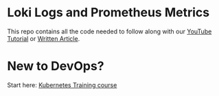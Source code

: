 # Loki Logs and Prometheus Metrics

This repo contains all the code needed to follow along with our [YouTube Tutorial](https://) or [Written Article](https://).

# New to DevOps?
Start here: [Kubernetes Training course](https://kubernetestraining.io/)
